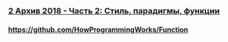 ### [2 Архив 2018 - Часть 2: Стиль, парадигмы, функции](https://www.youtube.com/watch?v=HWOdjxUqVmY)

#### https://github.com/HowProgrammingWorks/Function

